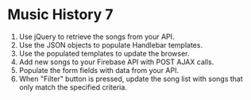 # Music History 7

1. Use jQuery to retrieve the songs from your API.
1. Use the JSON objects to populate Handlebar templates.
1. Use the populated templates to update the browser.
1. Add new songs to your Firebase API with POST AJAX calls.
1. Populate the form fields with data from your API.
1. When "Filter" button is pressed, update the song list with songs that only match the specified criteria.